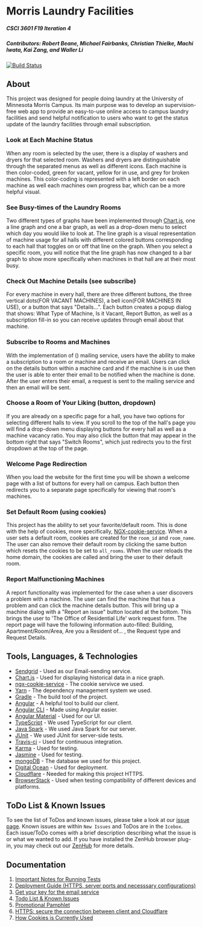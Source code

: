 # Morris Laundry Facilities
##### CSCI 3601 F19 Iteration 4
##### Contributors: Robert Beane, Michael Fairbanks, Christian Thielke, Machi Iwata, Kai Zang, and Waller Li

[![Build Status](https://travis-ci.org/UMM-CSci-3601-F19/iteration-4-rockin-reindeer.svg?branch=master)](https://travis-ci.org/UMM-CSci-3601-F19/iteration-4-rockin-reindeer)

## About

This project was designed for people doing laundry at the University of Minnesota Morris Campus. Its main purpose was to develop an supervision-free web app to provide an easy-to-use online access to campus laundry facilities and send helpful notification to users who want to get the status update of the laundry facilities through email subscription.

### Look at Each Machine Status

When any room is selected by the user, there is a display of washers and dryers for that selected room. Washers and dryers are distinguishable through the separated menus as well as different icons. Each machine is then color-coded, green for vacant, yellow for in use, and grey for broken machines. This color-coding is represented with a left border on each machine as well each machines own progress bar, which can be
a more helpful visual.
 
### See Busy-times of the Laundry Rooms

Two different types of graphs have been implemented through [Chart.js][CHARTjs], one a line graph and one a bar graph, as well as a drop-down menu to select which day you would like to look at. The line graph is a visual representation of machine usage for all halls with different colored buttons corresponding to each hall that toggles on or off that line on the graph. When you select a specific room, you will notice that the line graph has now changed to a bar graph to show more specifically when machines in that hall are at their most busy.

### Check Out Machine Details (see subscribe)

For every machine in every hall, there are three different buttons, the three vertical dots(FOR VACANT MACHINES), a bell icon(FOR MACHINES IN USE), or a button that says "Details...". Each button creates a popup dialog that shows: What Type of Machine, Is it Vacant, Report Button, as well as a subscription fill-in so you can receive updates through email about that machine.

### Subscribe to Rooms and Machines

With the implementation of () mailing service, users have the ability to make a subscription to a room or machine and receive an email. Users can click on the details button within a machine card and if the machine is in use then the user is able to enter their email to be notified when the machine is done. After the user enters their email, a request is sent to the mailing service and then an email will be sent.

### Choose a Room of Your Liking (button, dropdown)

If you are already on a specific page for a hall, you have two options for selecting different halls to view. If you scroll to the top of the hall's page you will find a drop-down menu displaying buttons for every hall as well as a machine vacancy ratio. You may also click the button that may appear in the bottom right that says "Switch Rooms", which just redirects you to the first dropdown at the top of the page.

### Welcome Page Redirection

When you load the website for the first time you will be shown a welcome page with a list of buttons for every hall on campus. Each button then redirects you to a separate page specifically for viewing that room's machines.

### Set Default Room (using cookies)

This project has the ability to set your favorite/default room. This is done with the help of cookies, more specifically, [NGX-cookie-service][NGXCookie]. When a user sets a default room, cookies are created for the ```room_id``` and ```room_name```. The user can also remove their default room by clicking the same button which resets the cookies to be set to ```all_rooms```. When the user reloads the home domain, the cookies are called and bring the user to their default room.

### Report Malfunctioning Machines

A report functionality was implemented for the case when a user discovers a problem with a machine. The user can find the machine that has a problem and can click the machine details button. This will bring up a machine dialog with a "Report an issue" button located at the bottom. This brings the user to 'The Office of Residential Life' work request form. The report page will have the following information auto-filled: Building, Apartment/Room/Area, Are you a Resident of... , the Request type and Request Details.

## Tools, Languages, & Technologies

* [Sendgrid][SendGrid] - Used as our Email-sending service.
* [Chart.js][CHARTjs] - Used for displaying historical data in a nice graph.
* [ngx-cookie-service][NGXCookie] - The cookie servivce we used.
* [Yarn][yarn] - The dependency management system we used.
* [Gradle][GD] - The build tool of the project.
* [Angular][Ang] - A helpful tool to build our client.
* [Angular CLI][AngCli] - Made using Angular easier.
* [Angular Material][AngMat] - Used for our UI.
* [TypeScript][TS] - We used TypeScript for our client.
* [Java Spark][spark] - We used Java Spark for our server.
* [JUnit][JU] - We used JUnit for server-side tests.
* [Travis-ci][travis] - Used for continuous integration.
* [Karma][karma] - Used for testing.
* [Jasmine][jasmine] - Used for testing.
* [mongoDB][mongo] - The database we used for this project.
* [Digital Ocean][DO] - Used for deployment.
* [Cloudflare][CF] - Needed for making this project HTTPS.
* [BrowserStack][BS] - Used when testing compatibility of different devices and platforms.

## ToDo List & Known Issues
To see the list of ToDos and known issues, please take a look at our [issue page](https://github.com/UMM-CSci-3601-F19/iteration-4-rockin-reindeer/issues). Known issues are within ```New Issues``` and ToDos are in the ```Icebox```. Each issue/ToDo comes with a brief description describing what the issue is or what we wanted to add. If you have installed the ZenHub browser plug-in, you may check out our [ZenHub](https://github.com/UMM-CSci-3601-F19/iteration-4-rockin-reindeer#zenhub) for more details.

## Documentation

1. [Important Notes for Running Tests](https://github.com/UMM-CSci-3601-F19/iteration-4-rockin-reindeer/blob/master/Documentation/testInstruction.md)
2. [Deployment Guide (HTTPS, server ports and necesssary configurations)](https://github.com/UMM-CSci-3601-F19/iteration-4-rockin-reindeer/blob/master/Documentation/deployment.md)
3. [Get your key for the email service](https://github.com/UMM-CSci-3601-F19/iteration-4-rockin-reindeer/blob/master/Documentation/emailKey.md)
4. [Todo List & Known Issues](https://github.com/UMM-CSci-3601-F19/iteration-4-rockin-reindeer/issues)
5. [Promotional Pamphlet](https://github.com/UMM-CSci-3601-F19/iteration-4-rockin-reindeer/blob/master/Documentation/softDesignBrochure.jpg)
6. [HTTPS: secure the connection between client and Cloudflare](https://github.com/UMM-CSci-3601-S19/iteration-4-endgame/blob/master/Documentation/HTTPS.md)
7. [How Cookies is Currently Used](https://github.com/UMM-CSci-3601-F19/iteration-4-rockin-reindeer/blob/master/Documentation/cookies.md)

[NGXCookie]: https://www.npmjs.com/package/ngx-cookie-service
[CHARTjs]: https://www.chartjs.org/
[AngMat]: https://material.angular.io/
[SendGrid]: https://sendgrid.com/
[yarn]: https://yarnpkg.com/lang/en/
[GD]: https://gradle.org/
[Ang]: https://angular.io/
[AngCli]: https://cli.angular.io/
[TS]: https://www.typescriptlang.org/
[spark]: http://sparkjava.com/
[JU]: https://junit.org/junit5/
[travis]: https://travis-ci.org/
[karma]: https://karma-runner.github.io/latest/index.html
[jasmine]: https://jasmine.github.io/
[mongo]: https://www.mongodb.com/
[DO]: https://www.digitalocean.com/
[CF]: https://www.cloudflare.com/
[BS]: https://www.browserstack.com/
